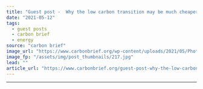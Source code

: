 ```yaml
---
title: "Guest post -  Why the low carbon transition may be much cheaper than models predict"
date: "2021-05-12"
tags: 
  - guest posts
  - carbon brief
  - energy
source: "carbon brief"
image_url: "https://www.carbonbrief.org/wp-content/uploads/2021/05/Photovoltaic-solar-panels-and-wind-turbines-San-Gorgonio-Pass-Wind-Farm-California-E1H64K-583x372.jpg"
image_fp: "/assets/img/post_thumbnails/217.jpg"
lead: ""
article_url: "https://www.carbonbrief.org/guest-post-why-the-low-carbon-transition-may-be-much-cheaper-than-models-predict"
---
```


---
